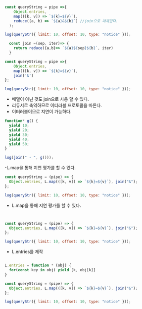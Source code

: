 ```javascript
const queryString = pipe =>{
    Object.entries,
    map(([k, v]) => `${k}=${v}`),
    reduce((a, b) => `${a}&${b}`) //join으로 대체한다.
  );

log(queryStr({ limit: 10, offset: 10, type: "notice" }));


```

```javascript
  const join =(sep, iter)=> {
    return reduce({a,b}=> `${a}${sep}${b}`, iter)
  }

const queryString = pipe =>{
    Object.entries,
    map(([k, v]) => `${k}=${v}`),
    join('&')
};

log(queryStr({ limit: 10, offset: 10, type: "notice" }));


```

- 배열이 아닌 것도 join으로 사용 할 수 있다.
- 리듀서로 축약하므로 이터러블 프로토콜을 따른다.
- 이터러블이므로 지연이 가능하다.

```javascript
function* g() {
  yield 10;
  yield 20;
  yield 30;
  yield 40;
  yield 50;
}

log(join(" - ", g()));
```

-L.map을 통해 지연 평가를 할 수 있다.
```javascript
const queryString = (pipe) => {
  Object.entries, L.map(([k, v]) => `${k}=${v}`), join("&");
};

log(queryStr({ limit: 10, offset: 10, type: "notice" }));
```

- L.map을 통해 지연 평가를 할 수 있다.
```javascript


const queryString = (pipe) => {
  Object.entries, L.map(([k, v]) => `${k}=${v}`), join("&");
};

log(queryStr({ limit: 10, offset: 10, type: "notice" }));

```

- L.entries를 제작
```javascript

L.entries = function * (obj) {
  for(const key in obj) yield [k, obj[k]]
}

const queryString = (pipe) => {
  Object.entries, L.map(([k, v]) => `${k}=${v}`), join("&");
};

log(queryStr({ limit: 10, offset: 10, type: "notice" }));

